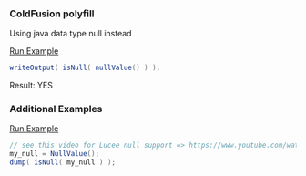 ### ColdFusion polyfill

Using java data type null instead

<a href="https://try.boxlang.io/?code=eJwrL8osSfUvLSkoLdFQyCz2K83J0VDIA5JhiTmlqRqaCkBozQUAFlIMpA%3D%3D" target="_blank">Run Example</a>

```java
writeOutput( isNull( nullValue() ) );

```

Result: YES

### Additional Examples

<a href="https://try.boxlang.io/?code=eJw1i7EKwjAURfd%2BxR3TpVlFiW66FAcFHaWmKQ0kTUjea%2BjfGwWnA%2BfcKyWyMaDZZqx2NAFTSOhZV7mwc8gcY0gEdcRMFPNeylJKtwUmfptOBy%2FLQHo%2Brepyd8%2Bpv%2B3OKTd%2Be%2F3uCteKx%2BDYiPbQjOyjgM1fKfAftajpAx%2BpLzA%3D" target="_blank">Run Example</a>

```java
// see this video for Lucee null support => https://www.youtube.com/watch?v=GSlWfLR8Frs
my_null = NullValue();
dump( isNull( my_null ) );

```


